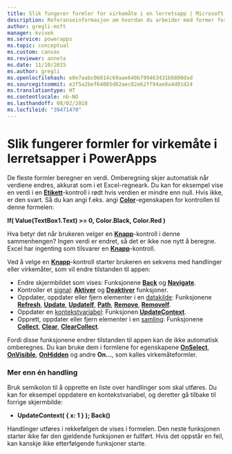 ```yaml
---
title: Slik fungerer formler for virkemåte i en lerretsapp | Microsoft Docs
description: Referanseinformasjon om hvordan du arbeider med former for virkemåte, som endrer tilstanden til en lerretsapp i PowerApps
author: gregli-msft
manager: kvivek
ms.service: powerapps
ms.topic: conceptual
ms.custom: canvas
ms.reviewer: anneta
ms.date: 11/10/2015
ms.author: gregli
ms.openlocfilehash: e0e7aabc06014c69aae640b799463431b6800dad
ms.sourcegitcommit: e3f5a2bef64085d02aec82e62ff94ae8a4d01d24
ms.translationtype: HT
ms.contentlocale: nb-NO
ms.lasthandoff: 08/02/2018
ms.locfileid: "39471470"
---
```

# <a name="understand-behavior-formulas-for-canvas-apps-in-powerapps"></a>Slik fungerer formler for virkemåte i lerretsapper i PowerApps

De fleste formler beregner en verdi.  Omberegning skjer automatisk når verdiene endres, akkurat som i et Excel-regneark.  Du kan for eksempel vise en verdi i en **[Etikett](controls/control-text-box.md)**-kontroll i rødt hvis verdien er mindre enn null. Hvis ikke, er den svart. Så du kan angi f.eks. angi **[Color](controls/properties-color-border.md)**-egenskapen for kontrollen til denne formelen:

**If( Value(TextBox1.Text) >= 0, Color.Black, Color.Red )**

Hva betyr det når brukeren velger en **[Knapp](controls/control-button.md)**-kontroll i denne sammenhengen?  Ingen verdi er endret, så det er ikke noe nytt å beregne. Excel har ingenting som tilsvarer en **[Knapp](controls/control-button.md)**-kontroll.  

Ved å velge en **[Knapp](controls/control-button.md)**-kontroll starter brukeren en sekvens med handlinger eller virkemåter, som vil endre tilstanden til appen:

* Endre skjermbildet som vises: Funksjonene **[Back](functions/function-navigate.md)** og **[Navigate](functions/function-navigate.md)**.
* Kontroller et [signal](functions/signals.md): **[Aktiver](functions/function-enable-disable.md)** og **[Deaktiver](functions/function-enable-disable.md)** funksjoner.
* Oppdater, oppdater eller fjern elementer i en [datakilde](working-with-data-sources.md): Funksjonene **[Refresh](functions/function-refresh.md)**, **[Update](functions/function-update-updateif.md)**, **[UpdateIf](functions/function-update-updateif.md)**, **[Path](functions/function-patch.md)**, **[Remove](functions/function-remove-removeif.md)**, **[RemoveIf](functions/function-remove-removeif.md)**.
* Oppdater en [kontekstvariabel](working-with-variables.md#create-a-context-variable): Funksjonen **[UpdateContext](functions/function-updatecontext.md)**.
* Opprett, oppdater eller fjern elementer i en [samling](working-with-data-sources.md#collections): Funksjonene **[Collect](functions/function-clear-collect-clearcollect.md)**, **[Clear](functions/function-clear-collect-clearcollect.md)**, **[ClearCollect](functions/function-clear-collect-clearcollect.md)**.

Fordi disse funksjonene endrer tilstanden til appen kan de ikke automatisk omberegnes. Du kan bruke dem i formlene for egenskapene **[OnSelect](controls/properties-core.md)**, **[OnVisible](controls/control-screen.md)**, **[OnHidden](controls/control-screen.md)**  og andre **On...**, som kalles virkemåteformler.

### <a name="more-than-one-action"></a>Mer enn én handling
Bruk semikolon til å opprette en liste over handlinger som skal utføres. Du kan for eksempel oppdatere en kontekstvariabel, og deretter gå tilbake til forrige skjermbilde:

* **UpdateContext( { x: 1 } ); Back()**

Handlinger utføres i rekkefølgen de vises i formelen.  Den neste funksjonen starter ikke før den gjeldende funksjonen er fullført. Hvis det oppstår en feil, kan kanskje ikke etterfølgende funksjoner starte.

